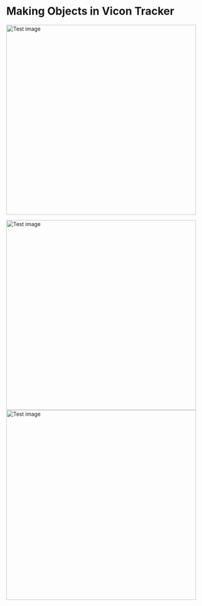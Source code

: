 # Making Objects in Vicon Tracker

<img src="./vicon_tutorial_imgs/box_1.jpg"
     alt="Test image"
     style="object-fit:contain;
        width:500px;
        height:500px" />

<img src="./vicon_tutorial_imgs/box_2.jpg"
     alt="Test image"
     style="float: left;
        margin-right: 100px;
        object-fit:contain;
        width:500px;
        height:500px" />

<img src="./vicon_tutorial_imgs/box_2.jpg"
     alt="Test image"
     style="object-fit:contain;
        width:500px;
        height:500px" />